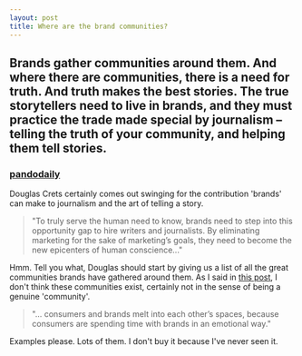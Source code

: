 ```yaml
---
layout: post
title: Where are the brand communities?
---
```


## Brands gather communities around them. And where there are communities, there is a need for truth. And truth makes the best stories. The true storytellers need to live in brands, and they must practice the trade made special by journalism – telling the truth of your community, and helping them tell stories.

### [pandodaily](http://pandodaily.com/2013/09/26/sayonara-journalists-pretty-soon-brands-wont-need-you/)

Douglas Crets certainly comes out swinging for the contribution 'brands' can make to journalism and the art of telling a story.

> "To truly serve the human need to know, brands need to step into this opportunity gap to hire writers and journalists. By eliminating marketing for the sake of marketing’s goals, they need to become the new epicenters of human conscience..."

Hmm. Tell you what, Douglas should start by giving us a list of all the great communities brands have gathered around them. As I said in [this post](http://markhigginson.co.uk/2013/04/27/amex-open-forum/), I don't think these communities exist, certainly not in the sense of being a genuine 'community'.

> "... consumers and brands melt into each other’s spaces, because consumers are spending time with brands in an emotional way."

Examples please. Lots of them. I don't buy it because I've never seen it.